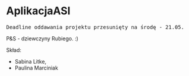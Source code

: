 AplikacjaASI
============
<pre>Deadline oddawania projektu przesunięty na środę - 21.05. </pre>


P&amp;S - dziewczyny Rubiego. :)


Skład:
- Sabina Litke,
- Paulina Marciniak

